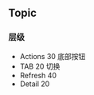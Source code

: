 <!--
 * @Author: alex_chen
 * @Date: 2022-04-08 16:28:14
 * @LastEditors: alex_chen
 * @LastEditTime: 2022-05-22 08:35:37
 * @Description: 文件描述
-->
## Topic

### 层级

- Actions 30 底部按钮
- TAB 20 切换
- Refresh 40
- Detail 20
